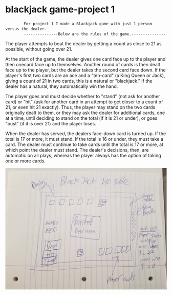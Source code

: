 # blackjack game-project 1
            For project 1 I made a Blackjack game with just 1 person versus the dealer.
            ---------------Below are the rules of the game.---------------

The player attempts to beat the dealer by getting a count as close to 21 as possible, without going over 21.

 At the start of the game, the dealer gives one card face up to the player and then onecard face up to themselves. Another round of cards is then dealt face up to the player, but the dealer takes the second card face down. 
If the player's first two cards are an ace and a "ten-card" (a King Queen or Jack), giving a count of 21 in two cards, this is a natural or "blackjack." If the dealer has a natural, they automatically win the hand.

The player goes and must decide whether to "stand" (not ask for another card) or "hit" (ask for another card in an attempt to get closer to a count of 21, or even hit 21 exactly). Thus, the player may stand on the two cards originally dealt to them, or they may ask the dealer for additional cards, one at a time, until deciding to stand on the total (if it is 21 or under), or goes "bust" (if it is over 21) and the player loses. 


When the dealer has served, the dealers face-down card is turned up. If the total is 17 or more, it must stand. If the total is 16 or under, they must take a card. The dealer must continue to take cards until the total is 17 or more, at which point the dealer must stand. The dealer's decisions, then, are automatic on all plays, whereas the player always has the option of taking one or more cards.

![Wire Frame](css/wireframe.jpg)